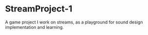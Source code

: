 # StreamProject-1
A game project I work on streams, as a playground for sound design implementation and learning.
